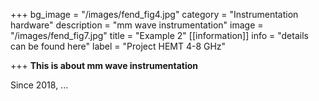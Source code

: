 +++
bg_image = "/images/fend_fig4.jpg"
category = "Instrumentation hardware"
description = "mm wave instrumentation"
image = "/images/fend_fig7.jpg"
title = "Example 2"
[[information]]
info = "details can be found here"
label = "Project HEMT 4-8 GHz"

+++
**This is about mm wave instrumentation**

Since 2018, ...